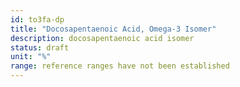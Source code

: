 ```yaml
---
id: to3fa-dp
title: "Docosapentaenoic Acid, Omega-3 Isomer"
description: docosapentaenoic acid isomer
status: draft
unit: "%"
range: reference ranges have not been established
---
```

